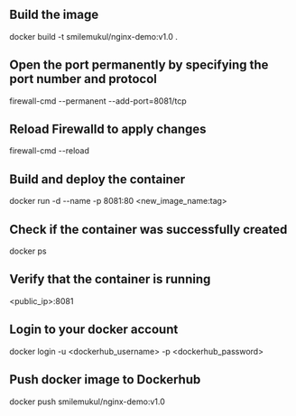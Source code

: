 ## Build the image

docker build -t smilemukul/nginx-demo:v1.0 .

## Open the port permanently by specifying the port number and protocol

firewall-cmd --permanent --add-port=8081/tcp

## Reload Firewalld to apply changes

firewall-cmd --reload

## Build and deploy the container

docker run -d --name <name-container> -p 8081:80 <new_image_name:tag>

## Check if the container was successfully created

docker ps

## Verify that the container is running

<public_ip>:8081

## Login to your docker account

docker login -u <dockerhub_username> -p <dockerhub_password>

## Push docker image to Dockerhub

docker push smilemukul/nginx-demo:v1.0

